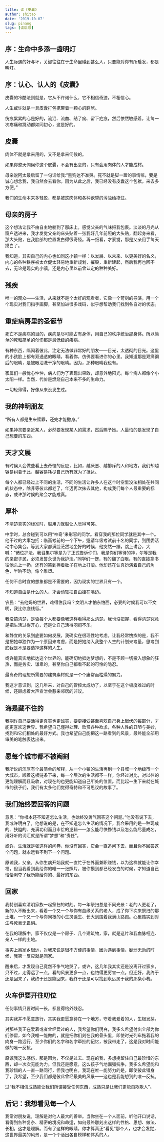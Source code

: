 ```yaml
---
title: 读《皮囊》
author: shitao
date: '2019-10-07'
slug: pinang
tags: [读后感]
---
```


## 序：生命中多添一盏明灯

人生际遇的好与坏，关键往往在于生命里碰到甚么人，只要能对你有所启发，都是明灯。

## 序：认心、认人的《皮囊》

皮囊的冷酷法则就是，它从不许诺什么，它不相信奇迹，不相信心。

人生或许就是一具皮囊打包携带着一颗心的羁旅。

伤痕累累的心是好的，流泪、流血、结了痂、留下疤痕，然后依然敏感着，让每一次疼痛和跳动都如同初心，这是好的。

## 皮囊

肉体不就是拿来用的，又不是拿来伺候的。

如果你整天伺候你这个皮囊，不会有出息的，只有会用肉体的人才能成材。

母亲说阿太最后留了一句话给我:“黑狗达不准哭。死不就是脚一蹬的事情嘛，要是诚心想念我，我自然会去看你。因为从此之后，我已经没有皮囊这个包袱。来去多方便。”

我们的生命本来多轻盈，都是被这肉体和各种欲望的污浊给拖住。

## 母亲的房子

这个想法让我不由自主地躺到了那床上，感觉父亲的气味把我包裹。淡淡的月光从窗户透进来，我才发觉父亲的床头贴着一张我好几年前照的大头贴，翻起身来看，那大头贴，在我脸部的位置发白得很奇怪。再一细看，才察觉，那是父亲用手每天摸白了。

我知道，其实自己的内心也如同这小镇一样：以发展、以未来、以更美好的名义，内心的各种秩序被太仓促太轻易地重新规划，摧毁，重新建起，然后我再也回不去，无论是现实的小镇，还是内心里以前曾认定的种种美好。

## 残疾

唯一的观众——生活，从来就不是个太好的观看者，它像一个苛刻的导演，用一个个现实对我们指手画脚，甚至加进很多戏码，似乎想帮助我们找到各自对的状态。

## 重症病房里的圣诞节

死亡不是疾病的目的，疾病是尽可能占有身体，用自己的秩序统治那身体。所以简单的死和简单的创伤都是最低级的疾病。

有种东西，隔阂着彼此，注定无法做非常好的朋友——目光，太透彻的目光。这里的小孩脸上都有双通透的眼睛，看着你，仿佛要看进你的心里。我知道那是双痛彻后的眼睛，是被眼泪洗干净的眼睛。因为，那种眼睛我也有。

家属们一般忧心忡忡，病人们为了表现出果敢，却意外地阳光。每个病人都像个小太阳一样。当然，代价是燃烧自己本来不多的生命力。

一切轻薄得，好像从来没发生过。

## 我的神明朋友

“所有人都是生来赎罪，还完才能撒身。”

如果神灵要亲近某人，必然要发现某人的需求，然后赐予她。人最怕的是发现了自己想要的东西。

## 天才文展

有时候人会做些看上去奇怪的反应，比如，越厌恶、越排斥的人和地方，我们却越容易纠葛于此，越容易耗尽自己所有就为了抵达。

每个人都已经过上不同的生活，不同的生活让许多人在这个时空里没法相处在共同的状态中，除非等彼此都老了，年迈再次抹去其他，构成我们每个人最重要的标志，或许那时候的聚会才能成真。

## 厚朴

不清楚真实的标准时，越用力就越让人觉得可笑。

中学时，总会碰到可以用“神奇”来形容的同学。看穿我的那位同学就是其中一个。他干过的大事包括：临高考前的一个下午，邀请年级考试前十名的同学，到团委活动中心集合。等到大家都满脸茫然地坐好的时候，他突然一蹦，跳上讲台，大喊：“诸位护法，我召集尔等是为了正式告诉你们，我是你们等待的神，尔等是我的亲密子民，必须发誓永世为我护法。”同学们一愣，有的翻了白眼，有的直接拿书往他头上一扔，还有的笑到捧着肚子在地上打滚。他却还在认真扮演着自己的角色，半晌不动，像个雕塑。

任何不合时宜的想象都是不需要的，因为现实的世界只有一个。

不知道自由是什么的人，才会动辄把自由挂在嘴边。

农民：“去他妈的世界，难得住我吗？文明人才怕东怕西，必要的时候我可以不文明，我比你底线低。”

我没搞清楚，是否每个人都要像我这样看得那么清楚。我也没把握，看得清楚究竟是把生活过得开心，还是让自己活得闷闷不乐。

和静宜的关系到底要如何发展，我确实在很理性地考虑。让我经常愧疚的是，我不是把她单独作为一个原因来考虑，而是把她纳入我整个人生的计划来考量，思考到底我是不是要选择这样的人生。

或许能真实地抵达这个世界的，能确切地抵达梦想的，不是不顾一切投入想象的狂热，而是务实、谦卑的，甚至你自己都看不起的可怜的隐忍。

最离奇的理想所需要的建筑素材就是一个个庸常而枯燥的努力。

我这才意识到，这几年来，对自己的管控太成功了，以至于在这个极度难过的时候，还顾虑着大声宣泄会惹来邻居的非议。

## 海是藏不住的

我期许自己要活得更真实也更诚实，要更接受甚至喜欢自己身上起伏的每部分，才能更喜欢这世界。我希望自己懂得处理、欣赏各种欲求，各种人性的丑陋与美妙，找到和它们相处的最好方式。我也希望自己能把这一路看到的风景，最终能全部用审美的笔触表达出来。

## 愿每个城市都不被阉割

我所说的浑厚有个最简单的解释，从一个小镇的生活再到一个县城一个地级市一个大城市，顺着这根链条下来，每一个层次的生活都不一样，你经过对比，对以往的更能理解而且吸收，对现在的也更能知道自己所处的位置。而比起一生下来就在城市的孩子们，我们有太多他们觉得奇特和不可思议的故事了。

## 我们始终要回答的问题

意思：“你根本还不知道怎么生活，也始终没勇气回答这个问题。”他没有说下去，我或许明白了，他想说的是，在不知道怎么生活的情况下，我会采用的是一种现成的、狭隘的、充满功利而且市侩的逻辑——怎么能尽快挣钱以及怎么能尽量成名，用好听的词汇就是所谓“梦想”和“责任”。

或许，生活就是张这样的问卷，你没有回答，它会一直追问下去，而且你不回答这个问题，就永远看不到下一个问题。

原谅我，父亲，从你生病开始我就一直忙于在外面兼职赚钱，以为这样就能让你幸福，但当我看到我给你的唯一一张照片，被你摸到都已经发白的时候，才知道自己恰恰剥夺了我所能给你的、最好的东西。

## 回家

我特别喜欢清明家族一起祭扫的时刻。每一年祭扫总是不同光景：老的人更老了，新的人不断出来，看着一个又一个与你有血缘关系的老人，成了你下次来祭扫的那土堆，一个又一个与你同根的小生灵诞生、长大到围着我满山路跑。心里踏实到对生与死毫无畏惧。

在我的理解中，家不仅仅是一个房子、几个建筑物，家，就是这片和我血脉相连、亲人一样的土地。

事实上离家乡很远，对我来说是很不方便的事情，因为遇到事情，脆弱无助的时候，我第一反应就是回家。

醒来后，才发现自己竟然不争气地哭了。或许，这几年我其实还是没离开过家乡，只不过，走得远了一点，看的风景更多一点，也怕得更厉害一点。但还好，我终于还是回来了，我终于还是能回来，我终于还是可以找到永远属于我的那条小巷。

## 火车伊要开往叨位

任何事情只要时间一长，都显得格外残忍。

其实我并不愿意旅行，其实我更愿意待在一个地方，守着我爱着的人，生根发芽。

对那些我正在爱着或者曾经爱过的人，我希望你们明白，我多么希望付出全部为你们停留，如今我唯一能做的，就是把你们刻在我的骨头里，即使时光列车拖着我的肉身一路远行，至少你们的名字和名字牵扯的记忆，被我带走了，这是我对时间能做的唯一反抗。

原谅我这么感伤，那是因为，不仅是过去、现在的我，多想挽留住自己最珍惜的东西，却一次次无能为力。但我还是愿意，这么孩子气地倔强抗争，我多么希望能和我珍惜的人一直一路同行，但我也明白，我现在唯一能努力的是，即使彼此错身了，我希望，至少我们都是彼此曾经最美的风景——这也是我能想到的唯一反抗。

过“我不相信成熟能让我们所谓接受任何东西，成熟只是让我们更能自欺欺人”。

## 后记：我想看见每一个人

我常对朋友说，理解是对他人最大的善举。当你坐在一个人面前，听他开口说话，看得到各种复杂、精密的境况和命运，如何最终雕刻出这样的性格、思想、做法、长相，这才是理解。而有了这样的眼睛，你才算真正“看见”那个人，也才会发觉，这世界最美的风景，是一个个活出各自模样和体系的人。
